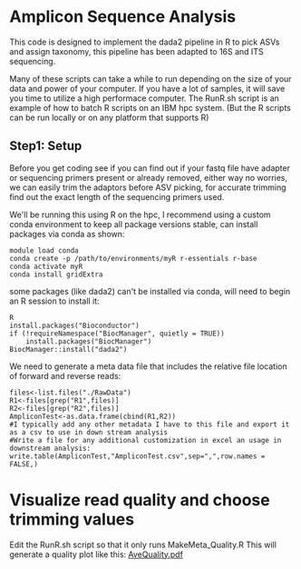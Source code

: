 # Amplicon Sequence Analysis
This code is designed to implement the dada2 pipeline in R to pick ASVs and assign taxonomy, this pipeline has been adapted to 16S and ITS sequencing.

Many of these scripts can take a while to run depending on the size of your data and power of your computer. If you have a lot of samples, it will save you time to utilize a high performace computer. 
The RunR.sh script is an example of how to batch R scripts on an IBM hpc system. (But the R scripts can be run locally or on any platform that supports R)

## Step1: Setup
Before you get coding see if you can find out if your fastq file have adapter or sequencing primers present or already removed, either way no worries, we can easily trim the adaptors before ASV picking, for accurate trimming find out the exact length of the sequencing primers used.

We'll be running this using R on the hpc, I recommend using a custom conda environment to keep all package versions stable, can install packages via conda as shown:
```
module load conda
conda create -p /path/to/environments/myR r-essentials r-base
conda activate myR
conda install gridExtra
```
some packages (like dada2) can't be installed via conda, will need to begin an R session to install it:
```
R
install.packages("Bioconductor")
if (!requireNamespace("BiocManager", quietly = TRUE))
    install.packages("BiocManager")
BiocManager::install("dada2")
```
We need to generate a meta data file that includes the relative file location of forward and reverse reads:
```
files<-list.files("./RawData")
R1<-files[grep("R1",files)]
R2<-files[grep("R2",files)]
AmpliconTest<-as.data.frame(cbind(R1,R2))
#I typically add any other metadata I have to this file and export it as a csv to use in down stream analysis
#Write a file for any additional customization in excel an usage in downstream analysis:  
write.table(AmpliconTest,"AmpliconTest.csv",sep=",",row.names = FALSE,)
```
# Visualize read quality and choose trimming values
Edit the RunR.sh script so that it only runs MakeMeta_Quality.R 
This will generate a quality plot like this:
[AveQuality.pdf](https://github.com/NateKorth/AmpliconSeqAnalysis/files/14921532/AveQuality.pdf)




